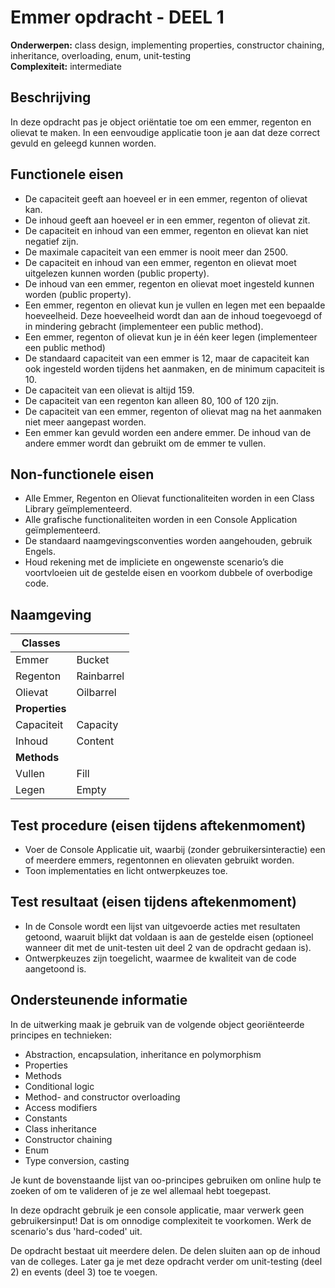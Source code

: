 # Emmer opdracht - DEEL 1

**Onderwerpen:** class design, implementing properties, constructor chaining, inheritance, overloading, enum, unit-testing  
**Complexiteit:** intermediate

## Beschrijving  
In deze opdracht pas je object oriëntatie toe om een emmer, regenton en olievat te maken. In een eenvoudige applicatie toon je aan dat deze correct gevuld en geleegd kunnen worden. 

## Functionele eisen
-	De capaciteit geeft aan hoeveel er in een emmer, regenton of olievat kan.
-	De inhoud geeft aan hoeveel er in een emmer, regenton of olievat zit. 
-	De capaciteit en inhoud van een emmer, regenton en olievat kan niet negatief zijn.
-	De maximale capaciteit van een emmer is nooit meer dan 2500. 
-	De capaciteit en inhoud van een emmer, regenton en olievat moet uitgelezen kunnen worden (public property).
-	De inhoud van een emmer, regenton en olievat moet ingesteld kunnen worden (public property).
-	Een emmer, regenton en olievat kun je vullen en legen met een bepaalde hoeveelheid. Deze hoeveelheid wordt dan aan de inhoud toegevoegd of in mindering gebracht (implementeer een public method).
-	Een emmer, regenton of olievat kun je in één keer legen (implementeer een public method) 
-	De standaard capaciteit van een emmer is 12, maar de capaciteit kan ook ingesteld worden tijdens het aanmaken, en de minimum capaciteit is 10.
-	De capaciteit van een olievat is altijd 159.
-	De capaciteit van een regenton kan alleen 80, 100 of 120 zijn.
-	De capaciteit van een emmer, regenton of olievat mag na het aanmaken niet meer aangepast worden.
-	Een emmer kan gevuld worden een andere emmer. De inhoud van de andere emmer wordt dan gebruikt om de emmer te vullen.

## Non-functionele eisen
-	Alle Emmer, Regenton en Olievat functionaliteiten worden in een Class Library geïmplementeerd.
-	Alle grafische functionaliteiten worden in een Console Application geïmplementeerd.
-	De standaard naamgevingsconventies worden aangehouden, gebruik Engels.
-	Houd rekening met de impliciete en ongewenste scenario’s die voortvloeien uit de gestelde eisen en voorkom dubbele of overbodige code.

## Naamgeving
| **Classes**||
|--|--|
|Emmer|Bucket|
|Regenton|Rainbarrel|
|Olievat|Oilbarrel|
| **Properties**||
|Capaciteit|Capacity|
|Inhoud|Content|
| **Methods**||
|Vullen|Fill|
|Legen|Empty|


## Test procedure (eisen tijdens aftekenmoment)
-	Voer de Console Applicatie uit, waarbij (zonder gebruikersinteractie) een of meerdere emmers, regentonnen en olievaten gebruikt worden. 
-	Toon implementaties en licht ontwerpkeuzes toe.

## Test resultaat (eisen tijdens aftekenmoment)
-	In de Console wordt een lijst van uitgevoerde acties met resultaten getoond, waaruit blijkt dat voldaan is aan de gestelde eisen (optioneel wanneer dit met de unit-testen uit deel 2 van de opdracht gedaan is). 
-	Ontwerpkeuzes zijn toegelicht, waarmee de kwaliteit van de code aangetoond is.

## Ondersteunende informatie  
In de uitwerking maak je gebruik van de volgende object georiënteerde principes en technieken:
-	Abstraction, encapsulation, inheritance en polymorphism
-	Properties
-	Methods
-	Conditional logic
-	Method- and constructor overloading
-	Access modifiers
-	Constants
-	Class inheritance
-	Constructor chaining
-	Enum
-	Type conversion, casting

Je kunt de bovenstaande lijst van oo-principes gebruiken om online hulp te zoeken of om te valideren of je ze wel allemaal hebt toegepast.

In deze opdracht gebruik je een console applicatie, maar verwerk geen gebruikersinput! Dat is om onnodige complexiteit te voorkomen. Werk de scenario's dus 'hard-coded' uit.  

De opdracht bestaat uit meerdere delen. De delen sluiten aan op de inhoud van de colleges. Later ga je met deze opdracht verder om unit-testing (deel 2) en events (deel 3) toe te voegen.